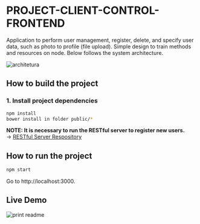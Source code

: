 # PROJECT-CLIENT-CONTROL-FRONTEND

Application to perform user management, register, delete, and specify user data, such as photo to profile (file upload).
Simple design to train methods and resources on node. Below follows the system architecture.

![architetura](https://user-images.githubusercontent.com/29001162/45602267-cbaa6980-b9f1-11e8-964b-e8b2afc0fe48.png)


## How to build the project

### 1. Install project dependencies

```bash
npm install
bower install in folder public/*

```
**NOTE: It is necessary to run the RESTful server to register new users.**  
-> [RESTful Server Respository](https://github.com/matheusicaro/prj-client-control-backend) 


## How to run the project

```bash
npm start
```
Go to http://localhost:3000.

## Live Demo

![print readme](https://user-images.githubusercontent.com/29001162/45602272-e1b82a00-b9f1-11e8-8039-db17ba62f20c.png)
